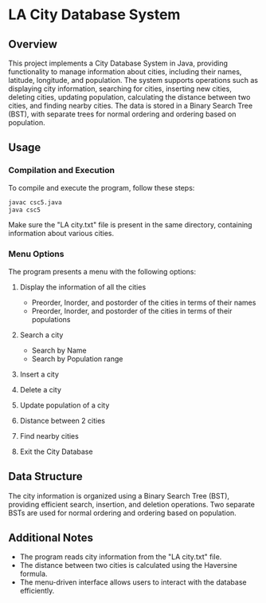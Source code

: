 # LA City Database System

## Overview

This project implements a City Database System in Java, providing functionality to manage information about cities, including their names, latitude, longitude, and population. The system supports operations such as displaying city information, searching for cities, inserting new cities, deleting cities, updating population, calculating the distance between two cities, and finding nearby cities. The data is stored in a Binary Search Tree (BST), with separate trees for normal ordering and ordering based on population.

## Usage

### Compilation and Execution

To compile and execute the program, follow these steps:

```bash
javac csc5.java
java csc5
```

Make sure the "LA city.txt" file is present in the same directory, containing information about various cities.

### Menu Options

The program presents a menu with the following options:

1. Display the information of all the cities
   - Preorder, Inorder, and postorder of the cities in terms of their names
   - Preorder, Inorder, and postorder of the cities in terms of their populations

2. Search a city
   - Search by Name
   - Search by Population range

3. Insert a city

4. Delete a city

5. Update population of a city

6. Distance between 2 cities

7. Find nearby cities

8. Exit the City Database

## Data Structure

The city information is organized using a Binary Search Tree (BST), providing efficient search, insertion, and deletion operations. Two separate BSTs are used for normal ordering and ordering based on population.

## Additional Notes

- The program reads city information from the "LA city.txt" file.
- The distance between two cities is calculated using the Haversine formula.
- The menu-driven interface allows users to interact with the database efficiently.